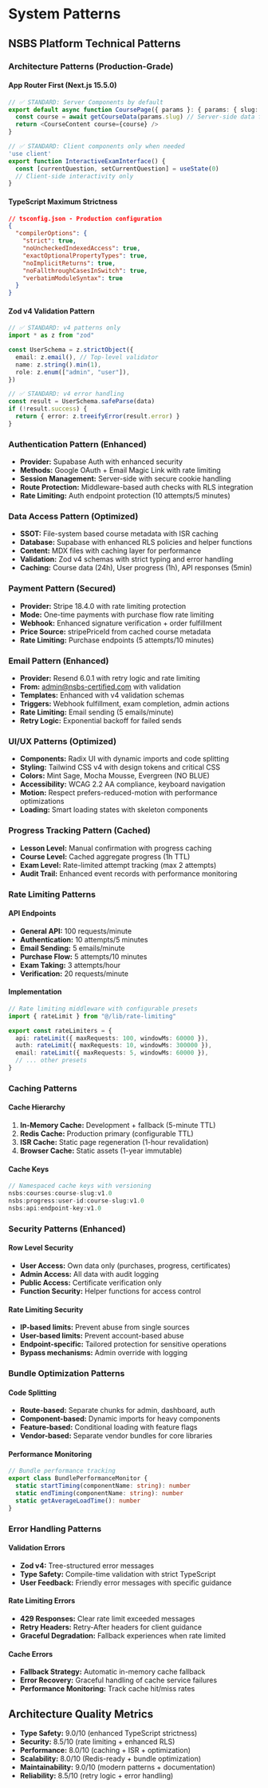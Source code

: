# System Patterns

## NSBS Platform Technical Patterns

### Architecture Patterns (Production-Grade)

#### **App Router First (Next.js 15.5.0)**

```typescript
// ✅ STANDARD: Server Components by default
export default async function CoursePage({ params }: { params: { slug: string } }) {
  const course = await getCourseData(params.slug) // Server-side data fetching
  return <CourseContent course={course} />
}

// ✅ STANDARD: Client components only when needed
'use client'
export function InteractiveExamInterface() {
  const [currentQuestion, setCurrentQuestion] = useState(0)
  // Client-side interactivity only
}
```

#### **TypeScript Maximum Strictness**

```json
// tsconfig.json - Production configuration
{
  "compilerOptions": {
    "strict": true,
    "noUncheckedIndexedAccess": true,
    "exactOptionalPropertyTypes": true,
    "noImplicitReturns": true,
    "noFallthroughCasesInSwitch": true,
    "verbatimModuleSyntax": true
  }
}
```

#### **Zod v4 Validation Pattern**

```typescript
// ✅ STANDARD: v4 patterns only
import * as z from "zod"

const UserSchema = z.strictObject({
  email: z.email(), // Top-level validator
  name: z.string().min(1),
  role: z.enum(["admin", "user"]),
})

// ✅ STANDARD: v4 error handling
const result = UserSchema.safeParse(data)
if (!result.success) {
  return { error: z.treeifyError(result.error) }
}
```

### Authentication Pattern (Enhanced)

- **Provider:** Supabase Auth with enhanced security
- **Methods:** Google OAuth + Email Magic Link with rate limiting
- **Session Management:** Server-side with secure cookie handling
- **Route Protection:** Middleware-based auth checks with RLS integration
- **Rate Limiting:** Auth endpoint protection (10 attempts/5 minutes)

### Data Access Pattern (Optimized)

- **SSOT:** File-system based course metadata with ISR caching
- **Database:** Supabase with enhanced RLS policies and helper functions
- **Content:** MDX files with caching layer for performance
- **Validation:** Zod v4 schemas with strict typing and error handling
- **Caching:** Course data (24h), User progress (1h), API responses (5min)

### Payment Pattern (Secured)

- **Provider:** Stripe 18.4.0 with rate limiting protection
- **Mode:** One-time payments with purchase flow rate limiting
- **Webhook:** Enhanced signature verification + order fulfillment
- **Price Source:** stripePriceId from cached course metadata
- **Rate Limiting:** Purchase endpoints (5 attempts/10 minutes)

### Email Pattern (Enhanced)

- **Provider:** Resend 6.0.1 with retry logic and rate limiting
- **From:** admin@nsbs-certified.com with validation
- **Templates:** Enhanced with v4 validation schemas
- **Triggers:** Webhook fulfillment, exam completion, admin actions
- **Rate Limiting:** Email sending (5 emails/minute)
- **Retry Logic:** Exponential backoff for failed sends

### UI/UX Patterns (Optimized)

- **Components:** Radix UI with dynamic imports and code splitting
- **Styling:** Tailwind CSS v4 with design tokens and critical CSS
- **Colors:** Mint Sage, Mocha Mousse, Evergreen (NO BLUE)
- **Accessibility:** WCAG 2.2 AA compliance, keyboard navigation
- **Motion:** Respect prefers-reduced-motion with performance optimizations
- **Loading:** Smart loading states with skeleton components

### Progress Tracking Pattern (Cached)

- **Lesson Level:** Manual confirmation with progress caching
- **Course Level:** Cached aggregate progress (1h TTL)
- **Exam Level:** Rate-limited attempt tracking (max 2 attempts)
- **Audit Trail:** Enhanced event records with performance monitoring

### Rate Limiting Patterns

#### API Endpoints

- **General API:** 100 requests/minute
- **Authentication:** 10 attempts/5 minutes
- **Email Sending:** 5 emails/minute
- **Purchase Flow:** 5 attempts/10 minutes
- **Exam Taking:** 3 attempts/hour
- **Verification:** 20 requests/minute

#### Implementation

```typescript
// Rate limiting middleware with configurable presets
import { rateLimit } from "@/lib/rate-limiting"

export const rateLimiters = {
  api: rateLimit({ maxRequests: 100, windowMs: 60000 }),
  auth: rateLimit({ maxRequests: 10, windowMs: 300000 }),
  email: rateLimit({ maxRequests: 5, windowMs: 60000 }),
  // ... other presets
}
```

### Caching Patterns

#### Cache Hierarchy

1. **In-Memory Cache:** Development + fallback (5-minute TTL)
2. **Redis Cache:** Production primary (configurable TTL)
3. **ISR Cache:** Static page regeneration (1-hour revalidation)
4. **Browser Cache:** Static assets (1-year immutable)

#### Cache Keys

```typescript
// Namespaced cache keys with versioning
nsbs:courses:course-slug:v1.0
nsbs:progress:user-id:course-slug:v1.0
nsbs:api:endpoint-key:v1.0
```

### Security Patterns (Enhanced)

#### Row Level Security

- **User Access:** Own data only (purchases, progress, certificates)
- **Admin Access:** All data with audit logging
- **Public Access:** Certificate verification only
- **Function Security:** Helper functions for access control

#### Rate Limiting Security

- **IP-based limits:** Prevent abuse from single sources
- **User-based limits:** Prevent account-based abuse
- **Endpoint-specific:** Tailored protection for sensitive operations
- **Bypass mechanisms:** Admin override with logging

### Bundle Optimization Patterns

#### Code Splitting

- **Route-based:** Separate chunks for admin, dashboard, auth
- **Component-based:** Dynamic imports for heavy components
- **Feature-based:** Conditional loading with feature flags
- **Vendor-based:** Separate vendor bundles for core libraries

#### Performance Monitoring

```typescript
// Bundle performance tracking
export class BundlePerformanceMonitor {
  static startTiming(componentName: string): number
  static endTiming(componentName: string): number
  static getAverageLoadTime(): number
}
```

### Error Handling Patterns

#### Validation Errors

- **Zod v4:** Tree-structured error messages
- **Type Safety:** Compile-time validation with strict TypeScript
- **User Feedback:** Friendly error messages with specific guidance

#### Rate Limiting Errors

- **429 Responses:** Clear rate limit exceeded messages
- **Retry Headers:** Retry-After headers for client guidance
- **Graceful Degradation:** Fallback experiences when rate limited

#### Cache Errors

- **Fallback Strategy:** Automatic in-memory cache fallback
- **Error Recovery:** Graceful handling of cache service failures
- **Performance Monitoring:** Track cache hit/miss rates

## Architecture Quality Metrics

- **Type Safety:** 9.0/10 (enhanced TypeScript strictness)
- **Security:** 8.5/10 (rate limiting + enhanced RLS)
- **Performance:** 8.0/10 (caching + ISR + optimization)
- **Scalability:** 8.0/10 (Redis-ready + bundle optimization)
- **Maintainability:** 9.0/10 (modern patterns + documentation)
- **Reliability:** 8.5/10 (retry logic + error handling)
